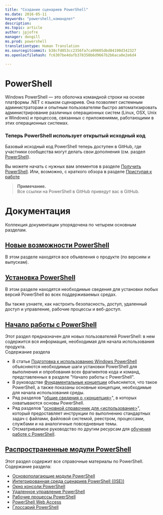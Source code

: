 ```yaml
---
title: "Создание сценариев PowerShell"
ms.date: 2016-05-11
keywords: "powershell,командлет"
description: 
ms.topic: article
author: jpjofre
manager: dongill
ms.prod: powershell
translationtype: Human Translation
ms.sourcegitcommit: b38cfd053cc2356fa7ca99605dbd84190d342327
ms.openlocfilehash: fc6307be4dafb378350b6d9667b2b6aca0e2e6d4

---
```


#  PowerShell

Windows PowerShell — это оболочка командной строки на основе платформы .NET с языком сценариев. Она позволяет системным администраторам и опытным пользователям быстро автоматизировать администрирование различных операционных систем (Linux, OSX, Unix и Windows) и процессов, связанных с приложениями, работающими в этих операционных системах.

###  Теперь PowerShell использует открытый исходный код

Базовый исходный код PowerShell теперь доступен в GitHub, где участники сообщества могут делать свои дополнения (см. раздел [PowerShell](https://github.com/powershell/powershell)).

Вы можете начать с нужных вам элементов в разделе [Получить PowerShell](https://github.com/PowerShell/PowerShell#get-powershell).
Или, возможно, с краткого обзора в разделе [Приступая к работе](https://github.com/PowerShell/PowerShell/blob/master/docs/learning-powershell)

>  **Примечание.**  
>  Все ссылки на PowerShell в GitHub приведут вас в GitHub.

#  Документация

Коллекция документации упорядочена по четырем основным разделам.

##  [Новые возможности PowerShell](whats-new/What-s-New-With-PowerShell.md)
В этом разделе находятся все объявления о продукте (по версиям и выпускам).

##  [Установка PowerShell](setup/setup-reference.md)
В этом разделе находятся необходимые сведения для установки любых версий PowerShell во всех поддерживаемых средах.  

Вы также узнаете, как настроить безопасность, доступ, удаленный доступ и управление, рабочие процессы и веб-доступ.

##  [Начало работы с PowerShell](getting-started/Getting-Started-with-Windows-PowerShell.md)
Этот раздел предназначен для новых пользователей PowerShell: в нем содержится вся информация, необходимая для начала использования продукта.  
Содержание раздела
-   В статье [Подготовка к использованию Windows PowerShell](getting-started/Getting-Ready-to-Use-Windows-PowerShell.md) объясняются необходимые шаги установки PowerShell для выполнения и опробования всех фрагментов кода и команд, представленных в разделе "Начало работы с PowerShell".
-  В руководстве [Фундаментальные концепции](getting-started/fundamental-concepts.md) объясняется, что такое PowerShell, а также показаны основные концепции, необходимые для начала использования среды.
-  Ряд разделов "[общие сведения о &lt;концепция&gt;](getting-started/understanding-concepts-reference.md)", в которых охватываются основы PowerShell.
-  Ряд разделов "[основной справочник для &lt;использование&gt;](getting-started/cookbooks/basic-cookbooks-reference.md)", который предоставляет инструкции по выполнению стандартных задач с файлами, файловой системой, реестром, процессами, службами и на аналогичные повседневные темы.
-  Отсматриваемое руководство по другим ресурсам для [обучения работе с PowerShell](getting-started/more-powershell-learning.md).

##  [Распространенные модули PowerShell](core-powershell/core-powershell.md)
Этот раздел содержит все справочные материалы по PowerShell.  
Содержание раздела:
-  [Основополагающие модули PowerShell](core-powershell/core-modules.md)
-  [Интегрированная среда сценариев PowerShell \((ISE)\)](core-powershell/ise-guide.md)
-  [Окно консоли PowerShell](core-powershell/console-guide.md)
-  [Удаленное управление PowerShell](core-powershell/Running-Remote-Commands.md)
-  [Рабочие процессы PowerShell](core-powershell/workflows-guide.md)
-  [PowerShell Web Access](core-powershell/web-access.md)
-  [Глоссарий PowerShell](Windows-PowerShell-Glossary.md)



<!--HONumber=Aug16_HO4-->


